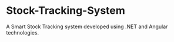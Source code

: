 # Stock-Tracking-System
 A Smart Stock Tracking system developed using .NET and Angular technologies.

